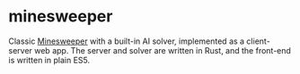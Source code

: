 # minesweeper
Classic [Minesweeper](https://en.wikipedia.org/wiki/Minesweeper_(video_game)) with a built-in AI solver, implemented as a client-server web app. 
The server and solver are written in Rust, and the front-end is written in plain ES5.
